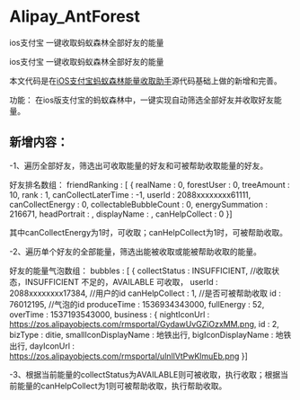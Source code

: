 # Alipay_AntForest
ios支付宝 一键收取蚂蚁森林全部好友的能量

ios支付宝 一键收取蚂蚁森林全部好友的能量

本文代码是在[iOS支付宝蚂蚁森林能量收取助手](https://github.com/hackxhj/alipayForestTweak)源代码基础上做的新增和完善。

功能：
在ios版支付宝的蚂蚁森林中，一键实现自动筛选全部好友并收取好友能量。


## 新增内容：

-1、遍历全部好友，筛选出可收取能量的好友和可被帮助收取能量的好友。

好友排名数组：
friendRanking : [
		{
		realName : 0,
		forestUser : 0,
		treeAmount : 10,
		rank : 1,
		canCollectLaterTime : -1,
		userId : 2088xxxxxxxx61111,
		canCollectEnergy : 0,
		collectableBubbleCount : 0,
		energySummation : 216671,
		headPortrait : ,
		displayName : ,
		canHelpCollect : 0
	}]

其中canCollectEnergy为1时，可收取；canHelpCollect为1时，可被帮助收取。


-2、遍历单个好友的全部能量，筛选出能被收取或能被帮助收取的能量。

好友的能量气泡数组：
bubbles : [
		{
		collectStatus : INSUFFICIENT,		//收取状态，INSUFFICIENT 不足的，AVAILABLE 可收取，
		userId : 2088xxxxxxxx17384,			//用户的id
		canHelpCollect : 1,					//是否可被帮助收取
		id : 76012195,						//气泡的id
		produceTime : 1536934343000,
		fullEnergy : 52,
		overTime : 1537193543000,
		business : {
		nightIconUrl : https://zos.alipayobjects.com/rmsportal/GydawUvGZiOzxMM.png,
		id : 2,
		bizType : ditie,
		smallIconDisplayName : 地铁出行,
		bigIconDisplayName : 地铁出行,
		dayIconUrl : https://zos.alipayobjects.com/rmsportal/ulnllVtPwKlmuEb.png
	}]





-3、根据当前能量的collectStatus为AVAILABLE则可被收取，执行收取；根据当前能量的canHelpCollect为1则可被帮助收取，执行帮助收取。



